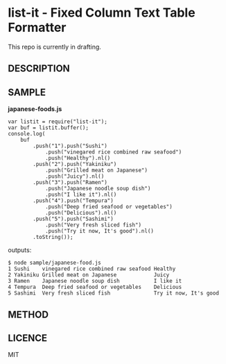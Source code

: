 list-it - Fixed Column Text Table Formatter
===========================================

This repo is currently in drafting.

DESCRIPTION
-----------


SAMPLE
------

__japanese-foods.js__

```
var listit = require("list-it");
var buf = listit.buffer();
console.log(
    buf
        .push("1").push("Sushi")
            .push("vinegared rice combined raw seafood")
            .push("Healthy").nl()
        .push("2").push("Yakiniku")
            .push("Grilled meat on Japanese")
            .push("Juicy").nl()
        .push("3").push("Ramen")
            .push("Japanese noodle soup dish")
            .push("I like it").nl()
        .push("4").push("Tempura")
            .push("Deep fried seafood or vegetables")
            .push("Delicious").nl()
        .push("5").push("Sashimi")
            .push("Very fresh sliced fish")
            .push("Try it now, It's good").nl()
        .toString());
```

outputs:

```
$ node sample/japanese-food.js
1 Sushi    vinegared rice combined raw seafood Healthy
2 Yakiniku Grilled meat on Japanese            Juicy
3 Ramen    Japanese noodle soup dish           I like it
4 Tempura  Deep fried seafood or vegetables    Delicious
5 Sashimi  Very fresh sliced fish              Try it now, It's good
```

METHOD
------

LICENCE
-------

MIT
